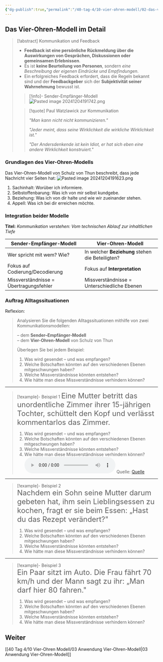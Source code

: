 ```yaml
---
{"dg-publish":true,"permalink":"/40-tag-4/10-vier-ohren-modell/02-das-vier-ohren-modell/"}
---
```


## Das Vier-Ohren-Modell im Detail

> [!abstract] Kommunikation und Feedback
>- **Feedback ist eine persönliche Rückmeldung über die Auswirkungen von Gesprächen, Diskussionen oder gemeinsamen Erlebnissen**. 
>- Es ist **keine Beurteilung von Personen**, sondern *eine Beschreibung der eigenen Eindrücke und Empfindungen*. 
>- Ein erfolgreiches Feedback erfordert, dass die Regeln bekannt sind und der **Feedbackgeber** sich der **Subjektivität seiner Wahrnehmung** bewusst ist.
>>[!info]- Sender-Empfänger-Modell
>>![Pasted image 20241204191742.png](/img/user/Pasted%20image%2020241204191742.png)
>
>>[!quote] Paul Watzlawick zur Kommunikation
>>
>> *"Man kann nicht nicht kommunizieren."*
>>
>> *"Jeder meint, dass seine Wirklichkeit die wirkliche Wirklichkeit ist."*
>>
>> *"Der Andersdenkende ist kein Idiot, er hat sich eben eine andere Wirklichkeit konstruiert."*


### Grundlagen des Vier-Ohren-Modells

Das Vier-Ohren-Modell von Schulz von Thun beschreibt, dass jede Nachricht vier Seiten hat:
![Pasted image 20241204191623.png](/img/user/Pasted%20image%2020241204191623.png)

1. Sachinhalt: Worüber ich informiere.
2. Selbstoffenbarung: Was ich von mir selbst kundgebe.
3. Beziehung: Was ich von dir halte und wie wir zueinander stehen.
4. Appell: Was ich bei dir erreichen möchte.

### Integration beider Modelle

**Titel:** _Kommunikation verstehen: Vom technischen Ablauf zur inhaltlichen Tiefe_

|Sender-Empfänger-Modell|Vier-Ohren-Modell|
|---|---|
|Wer spricht mit wem? Wie?|In welcher **Beziehung** stehen die Beteiligten?|
|Fokus auf Codierung/Decodierung|Fokus auf **Interpretation**|
|Missverständnisse = Übertragungsfehler|Missverständnisse = Unterschiedliche Ebenen|

### Auftrag Alltagssituationen

Reflexion:
> Analysieren Sie die folgenden Alltagssituationen mithilfe von zwei Kommunikationsmodellen:
> 
> – dem **Sender–Empfänger-Modell**  
> – dem **Vier-Ohren-Modell** von Schulz von Thun  
> 
> Überlegen Sie bei jedem Beispiel:
> 
> 1. Was wird gesendet – und was empfangen?
> 2. Welche Botschaften könnten auf den verschiedenen Ebenen mitgeschwungen haben?
> 3. Welche Missverständnisse könnten entstehen?
> 4. Wie hätte man diese Missverständnisse verhindern können?

---

>[!example]- Beispiel 1 
><span style="font-size: 24px;">Eine Mutter betritt das unordentliche Zimmer ihrer 15-jährigen Tochter, schüttelt den Kopf und verlässt kommentarlos das Zimmer.</span>
> 1. Was wird gesendet – und was empfangen?
> 2. Welche Botschaften könnten auf den verschiedenen Ebenen mitgeschwungen haben?
> 3. Welche Missverständnisse könnten entstehen?
> 4. Wie hätte man diese Missverständnisse verhindern können?
><audio controls><source src="https://download-media.srf.ch/world/audio/WortSchatz_radio/2015/10/WortSchatz-radio_a88ae59d20e546b2af48981d782e0f0a.mp3"></audio>
>Quelle: [Quelle](https://www.srf.ch/audio/wortschatz/untermiete-von-carol-blanc?id=dd6ca264-cc45-4159-a05c-c8ad617d68f3#autoplay)

---

>[!example]- Beispiel 2  
><span style="font-size: 24px;">Nachdem ein Sohn seine Mutter darum gebeten hat, ihm sein Lieblingsessen zu kochen, fragt er sie beim Essen: „Hast du das Rezept verändert?"</span>
> 1. Was wird gesendet – und was empfangen?
> 2. Welche Botschaften könnten auf den verschiedenen Ebenen mitgeschwungen haben?
> 3. Welche Missverständnisse könnten entstehen?
> 4. Wie hätte man diese Missverständnisse verhindern können?

---

>[!example]- Beispiel 3  
><span style="font-size: 24px;">Ein Paar sitzt im Auto. Die Frau fährt 70 km/h und der Mann sagt zu ihr: „Man darf hier 80 fahren."</span>
> 1. Was wird gesendet – und was empfangen?
> 2. Welche Botschaften könnten auf den verschiedenen Ebenen mitgeschwungen haben?
> 3. Welche Missverständnisse könnten entstehen?
> 4. Wie hätte man diese Missverständnisse verhindern können?

## Weiter
[[40 Tag 4/10 Vier-Ohren Modell/03 Anwendung Vier-Ohren-Modell\|03 Anwendung Vier-Ohren-Modell]]

